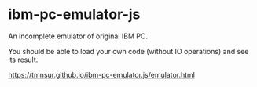 # ibm-pc-emulator-js
An incomplete emulator of original IBM PC.

You should be able to load your own code (without IO operations) and see its result. 

https://tmnsur.github.io/ibm-pc-emulator.js/emulator.html
